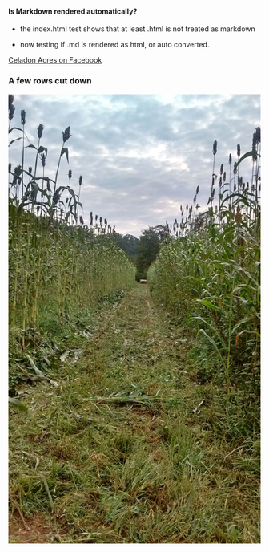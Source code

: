 
#### Is Markdown rendered automatically?

- the index.html test shows that at least .html is not treated as markdown

- now testing if .md is rendered as html, or auto converted.

[Celadon Acres on Facebook](http://facebook.com/celadonacres)

### A few rows cut down

![](image_1.jpg)

